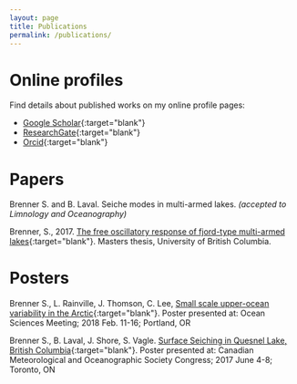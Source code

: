 ```yaml
---
layout: page
title: Publications
permalink: /publications/
---
```


# Online profiles

Find details about published works on my online profile pages:

* [Google Scholar](https://scholar.google.com/citations?user=8G32xLIAAAAJ&hl=en&authuser=2){:target="blank"}
* [ResearchGate](https://www.researchgate.net/profile/Samuel_Brenner){:target="blank"}
* [Orcid](https://orcid.org/0000-0002-0826-1294){:target="blank"}

# Papers

Brenner S. and B. Laval.  Seiche modes in multi-armed lakes. *(accepted to Limnology and Oceanography)*

Brenner, S., 2017. [The free oscillatory response of fjord-type multi-armed lakes](/assets/ubc_2017_september_brenner_samuel.pdf){:target="blank"}. Masters thesis, University of British Columbia.

# Posters

Brenner S., L. Rainville, J. Thomson, C. Lee, [Small scale upper-ocean variability in the Arctic](/assets/OSM2018_poster.pdf){:target="blank"}. Poster presented at: Ocean Sciences Meeting; 2018 Feb. 11-16; Portland, OR

Brenner S., B. Laval, J. Shore, S. Vagle. [Surface Seiching in Quesnel Lake, British Columbia](/assets/CMOS2017_poster.pdf){:target="blank"}. Poster presented at: Canadian Meteorological and Oceanographic Society Congress; 2017 June 4-8; Toronto, ON
